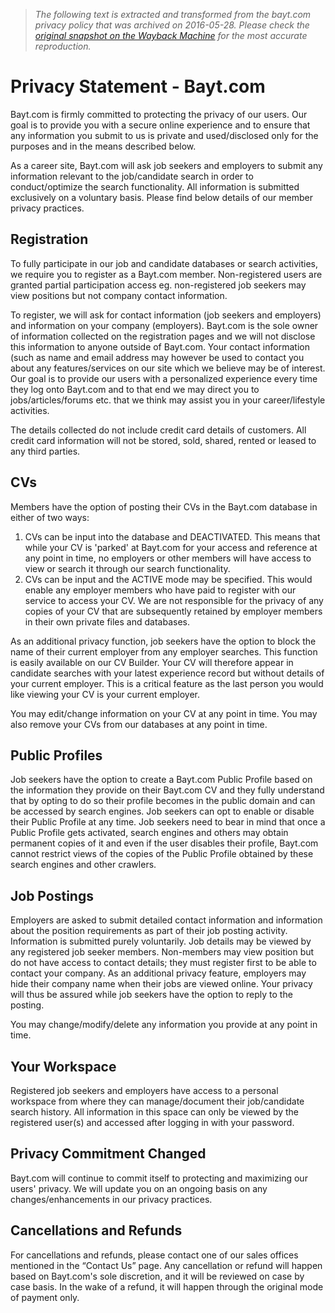> *The following text is extracted and transformed from the bayt.com privacy policy that was archived on 2016-05-28. Please check the [original snapshot on the Wayback Machine](https://web.archive.org/web/20160528185859id_/http%3A//www.bayt.com/en/privacy-statement) for the most accurate reproduction.*

# Privacy Statement - Bayt.com

Bayt.com is firmly committed to protecting the privacy of our users. Our goal is to provide you with a secure online experience and to ensure that any information you submit to us is private and used/disclosed only for the purposes and in the means described below.

As a career site, Bayt.com will ask job seekers and employers to submit any information relevant to the job/candidate search in order to conduct/optimize the search functionality. All information is submitted exclusively on a voluntary basis. Please find below details of our member privacy practices.

## Registration

To fully participate in our job and candidate databases or search activities, we require you to register as a Bayt.com member. Non-registered users are granted partial participation access eg. non-registered job seekers may view positions but not company contact information.

To register, we will ask for contact information (job seekers and employers) and information on your company (employers). Bayt.com is the sole owner of information collected on the registration pages and we will not disclose this information to anyone outside of Bayt.com. Your contact information (such as name and email address may however be used to contact you about any features/services on our site which we believe may be of interest. Our goal is to provide our users with a personalized experience every time they log onto Bayt.com and to that end we may direct you to jobs/articles/forums etc. that we think may assist you in your career/lifestyle activities.

The details collected do not include credit card details of customers. All credit card information will not be stored, sold, shared, rented or leased to any third parties.

## CVs

Members have the option of posting their CVs in the Bayt.com database in either of two ways:

  1. CVs can be input into the database and DEACTIVATED. This means that while your CV is 'parked' at Bayt.com for your access and reference at any point in time, no employers or other members will have access to view or search it through our search functionality.
  2. CVs can be input and the ACTIVE mode may be specified. This would enable any employer members who have paid to register with our service to access your CV. We are not responsible for the privacy of any copies of your CV that are subsequently retained by employer members in their own private files and databases.



As an additional privacy function, job seekers have the option to block the name of their current employer from any employer searches. This function is easily available on our CV Builder. Your CV will therefore appear in candidate searches with your latest experience record but without details of your current employer. This is a critical feature as the last person you would like viewing your CV is your current employer.

You may edit/change information on your CV at any point in time. You may also remove your CVs from our databases at any point in time.

## Public Profiles

Job seekers have the option to create a Bayt.com Public Profile based on the information they provide on their Bayt.com CV and they fully understand that by opting to do so their profile becomes in the public domain and can be accessed by search engines. Job seekers can opt to enable or disable their Public Profile at any time. Job seekers need to bear in mind that once a Public Profile gets activated, search engines and others may obtain permanent copies of it and even if the user disables their profile, Bayt.com cannot restrict views of the copies of the Public Profile obtained by these search engines and other crawlers.

## Job Postings

Employers are asked to submit detailed contact information and information about the position requirements as part of their job posting activity. Information is submitted purely voluntarily. Job details may be viewed by any registered job seeker members. Non-members may view position but do not have access to contact details; they must register first to be able to contact your company. As an additional privacy feature, employers may hide their company name when their jobs are viewed online. Your privacy will thus be assured while job seekers have the option to reply to the posting.

You may change/modify/delete any information you provide at any point in time.

## Your Workspace

Registered job seekers and employers have access to a personal workspace from where they can manage/document their job/candidate search history. All information in this space can only be viewed by the registered user(s) and accessed after logging in with your password.

## Privacy Commitment Changed

Bayt.com will continue to commit itself to protecting and maximizing our users' privacy. We will update you on an ongoing basis on any changes/enhancements in our privacy practices.

## Cancellations and Refunds

For cancellations and refunds, please contact one of our sales offices mentioned in the “Contact Us” page. Any cancellation or refund will happen based on Bayt.com's sole discretion, and it will be reviewed on case by case basis. In the wake of a refund, it will happen through the original mode of payment only.
